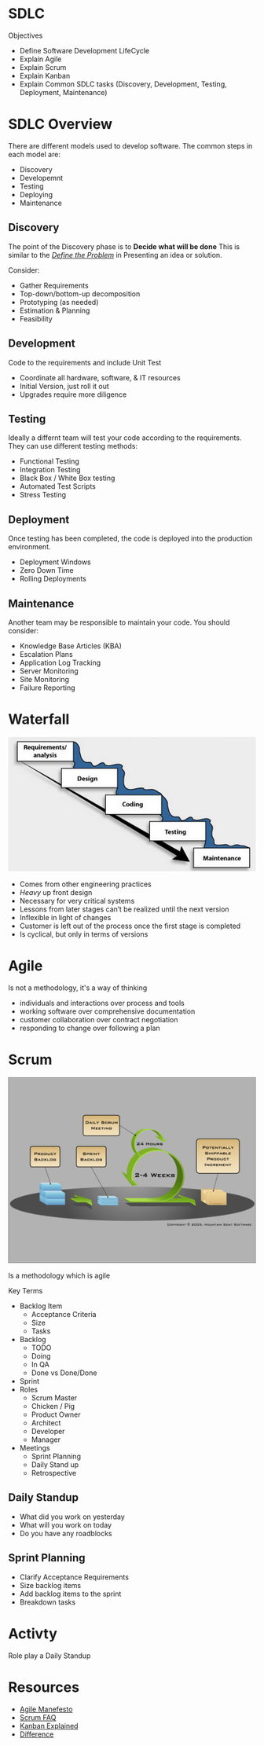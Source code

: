 # SDLC

Objectives

- Define Software Development LifeCycle
- Explain Agile
- Explain Scrum
- Explain Kanban
- Explain Common SDLC tasks (Discovery, Development, Testing, Deployment, Maintenance)


# SDLC Overview
There are different models used to develop software. The common steps in each model are:

- Discovery
- Developemnt
- Testing
- Deploying
- Maintenance

## Discovery
The point of the Discovery phase is to **Decide what will be done**
This is similar to the [*Define the Problem*](https://github.com/RockitBootcamp/Student-Resources/tree/master/PDD/PresentingSolution#define-the-problem) in Presenting an idea or solution.

Consider:
- Gather Requirements
- Top-down/bottom-up decomposition
- Prototyping (as needed)
- Estimation & Planning
- Feasibility

## Development
Code to the requirements and include Unit Test
- Coordinate all hardware, software, & IT resources
- Initial Version, just roll it out
- Upgrades require more diligence 

## Testing
Ideally a differnt team will test your code according to the requirements. They can use different testing methods:
- Functional Testing
- Integration Testing
- Black Box / White Box testing
- Automated Test Scripts
- Stress Testing

## Deployment
Once testing has been completed, the code is deployed into the production environment.
- Deployment Windows
- Zero Down Time
- Rolling Deployments

## Maintenance
Another team may be responsible to maintain your code. You should consider:
- Knowledge Base Articles (KBA)
- Escalation Plans
- Application Log Tracking
- Server Monitoring
- Site Monitoring
- Failure Reporting

# Waterfall
<img src="waterfall.jpg" alt="Shapes">

- Comes from other engineering practices
- *Heavy* up front design
- Necessary for very critical systems
- Lessons from later stages can’t be realized until the next version
- Inflexible in light of changes
- Customer is left out of the process once the first stage is completed
- Is cyclical, but only in terms of versions


# Agile
Is not a methodology, it's a way of thinking
- individuals and interactions over process and tools
- working software over comprehensive documentation
- customer collaboration over contract negotiation
- responding to change over following a plan

# Scrum

<img src="scrum.png" alt="scrum">

Is a methodology which is agile

Key Terms
- Backlog Item 
	- Acceptance Criteria
	- Size
	- Tasks
- Backlog
	- TODO
	- Doing
	- In QA
	- Done vs Done/Done
- Sprint
- Roles
	- Scrum Master
	- Chicken / Pig
	- Product Owner
	- Architect
	- Developer
	- Manager
- Meetings
	- Sprint Planning
	- Daily Stand up
	- Retrospective

## Daily Standup
- What did you work on yesterday
- What will you work on today
- Do you have any roadblocks

## Sprint Planning
- Clarify Acceptance Requirements
- Size backlog items
- Add backlog items to the sprint
- Breakdown tasks

# Activty
Role play a Daily Standup


# Resources
* [Agile Manefesto](http://www.agilemanifesto.org/)
* [Scrum FAQ](http://www.mountaingoatsoftware.com/agile/scrum)
* [Kanban Explained](http://kanbanblog.com/explained/)
* [Difference](http://www.hackerchick.com/2012/01/agile-vs-lean-yeah-yeah-whats-the-difference.html)
